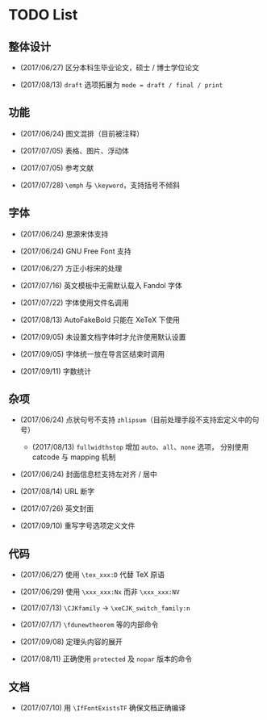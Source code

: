 # TODO List

## 整体设计

- (2017/06/27) 区分本科生毕业论文，硕士 / 博士学位论文

- (2017/08/13) `draft` 选项拓展为 `mode = draft / final / print`

## 功能

- (2017/06/24) 图文混排（目前被注释）

- (2017/07/05) 表格、图片、浮动体

- (2017/07/05) 参考文献

- (2017/07/28) `\emph` 与 `\keyword`，支持括号不倾斜

## 字体

- (2017/06/24) 思源宋体支持

- (2017/06/24) GNU Free Font 支持

- (2017/06/27) 方正小标宋的处理

- (2017/07/16) 英文模板中无需默认载入 Fandol 字体

- (2017/07/22) 字体使用文件名调用

- (2017/08/13) AutoFakeBold 只能在 XeTeX 下使用

- (2017/09/05) 未设置文档字体时才允许使用默认设置

- (2017/09/05) 字体统一放在导言区结束时调用

- (2017/09/11) 字数统计

## 杂项

- (2017/06/24) 点状句号不支持 `zhlipsum`（目前处理手段不支持宏定义中的句号）

  - (2017/08/13) `fullwidthstop` 增加 `auto`、`all`、`none` 选项，
    分别使用 catcode 与 mapping 机制

- (2017/06/24) 封面信息栏支持左对齐 / 居中

- (2017/08/14) URL 断字

- (2017/07/26) 英文封面

- (2017/09/10) 重写字号选项定义文件

## 代码

- (2017/06/27) 使用 `\tex_xxx:D` 代替 TeX 原语

- (2017/06/29) 使用 `\xxx_xxx:Nx` 而非 `\xxx_xxx:NV`

- (2017/07/13) `\CJKfamily` -> `\xeCJK_switch_family:n`

- (2017/07/17) `\fdunewtheorem` 等的内部命令

- (2017/09/08) 定理头内容的展开

- (2017/08/11) 正确使用 `protected` 及 `nopar` 版本的命令

## 文档

- (2017/07/10) 用 `\IfFontExistsTF` 确保文档正确编译
